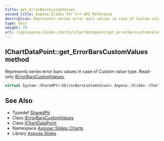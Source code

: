 ```yaml
---
title: get_ErrorBarsCustomValues
second_title: Aspose.Slides for C++ API Reference
description: Represents series error bars values in case of Custom value type. Read-only IErrorBarsCustomValues.
type: docs
weight: 79
url: /cpp/aspose.slides.charts/ichartdatapoint/get_errorbarscustomvalues/
---
```

## IChartDataPoint::get_ErrorBarsCustomValues method


Represents series error bars values in case of Custom value type. Read-only [IErrorBarsCustomValues](../../ierrorbarscustomvalues/).

```cpp
virtual System::SharedPtr<IErrorBarsCustomValues> Aspose::Slides::Charts::IChartDataPoint::get_ErrorBarsCustomValues()=0
```

## See Also

* Typedef [SharedPtr](../../../system/sharedptr/)
* Class [IErrorBarsCustomValues](../../ierrorbarscustomvalues/)
* Class [IChartDataPoint](../)
* Namespace [Aspose::Slides::Charts](../../)
* Library [Aspose.Slides](../../../)
